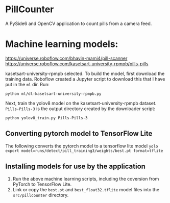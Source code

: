 # PillCounter

A PySide6 and OpenCV application to count pills from a camera feed.


# Machine learning models:
https://universe.roboflow.com/bhavin-mami4/pill-scanner
https://universe.roboflow.com/kasetsart-university-rpmpb/pills-pills

kasetsart-university-rpmpb selected.
To build the model, first download the training data. Roboflow created a Jupyter
script to download this that I have put in the `ml` dir.
Run:
```
python ml/dl-kasetsart-university-rpmpb.py
```

Next, train the yolov8 model on the kasetsart-university-rpmpb dataset.
`Pills-Pills-3` is the output directory created by the downloader script:
```
python yolov8_train.py Pills-Pills-3
```

## Converting pytorch model to TensorFlow Lite

The following converts the pytorch model to a tensorflow lite model
`yolo export model=runs/detect/pill_training3/weights/best.pt format=tflite`

## Installing models for use by the application

1. Run the above machine learning scripts, including the coversion from PyTorch to TensorFlow Lite.
2. Link or copy the `best.pt` and `best_float32.tflite` model files into the `src/pillcounter`
   directory.
